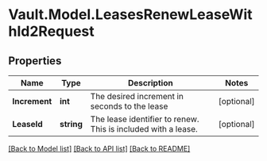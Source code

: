 # Vault.Model.LeasesRenewLeaseWithId2Request

## Properties

Name | Type | Description | Notes
------------ | ------------- | ------------- | -------------
**Increment** | **int** | The desired increment in seconds to the lease | [optional] 
**LeaseId** | **string** | The lease identifier to renew. This is included with a lease. | [optional] 

[[Back to Model list]](../README.md#documentation-for-models) [[Back to API list]](../README.md#documentation-for-api-endpoints) [[Back to README]](../README.md)

